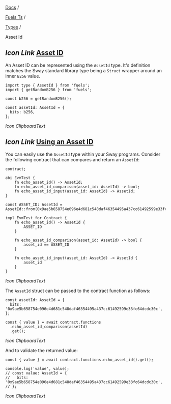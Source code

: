[Docs](https://docs.fuel.network/) /

[Fuels Ts](https://docs.fuel.network/docs/fuels-ts/) /

[Types](https://docs.fuel.network/docs/fuels-ts/types/) /

Asset Id

## _Icon Link_ [Asset ID](https://docs.fuel.network/docs/fuels-ts/types/asset-id/\#asset-id)

An Asset ID can be represented using the `AssetId` type. It's definition matches the Sway standard library type being a `Struct` wrapper around an inner `B256` value.

```fuel_Box fuel_Box-idXKMmm-css
import type { AssetId } from 'fuels';
import { getRandomB256 } from 'fuels';

const b256 = getRandomB256();

const assetId: AssetId = {
  bits: b256,
};
```

_Icon ClipboardText_

## _Icon Link_ [Using an Asset ID](https://docs.fuel.network/docs/fuels-ts/types/asset-id/\#using-an-asset-id)

You can easily use the `AssetId` type within your Sway programs. Consider the following contract that can compares and return an `AssetId`:

```fuel_Box fuel_Box-idXKMmm-css
contract;

abi EvmTest {
    fn echo_asset_id() -> AssetId;
    fn echo_asset_id_comparison(asset_id: AssetId) -> bool;
    fn echo_asset_id_input(asset_id: AssetId) -> AssetId;
}

const ASSET_ID: AssetId = AssetId::from(0x9ae5b658754e096e4d681c548daf46354495a437cc61492599e33fc64dcdc30c);

impl EvmTest for Contract {
    fn echo_asset_id() -> AssetId {
        ASSET_ID
    }

    fn echo_asset_id_comparison(asset_id: AssetId) -> bool {
        asset_id == ASSET_ID
    }

    fn echo_asset_id_input(asset_id: AssetId) -> AssetId {
        asset_id
    }
}
```

_Icon ClipboardText_

The `AssetId` struct can be passed to the contract function as follows:

```fuel_Box fuel_Box-idXKMmm-css
const assetId: AssetId = {
  bits: '0x9ae5b658754e096e4d681c548daf46354495a437cc61492599e33fc64dcdc30c',
};

const { value } = await contract.functions
  .echo_asset_id_comparison(assetId)
  .get();
```

_Icon ClipboardText_

And to validate the returned value:

```fuel_Box fuel_Box-idXKMmm-css
const { value } = await contract.functions.echo_asset_id().get();

console.log('value', value);
// const value: AssetId = {
//   bits: '0x9ae5b658754e096e4d681c548daf46354495a437cc61492599e33fc64dcdc30c',
// };
```

_Icon ClipboardText_